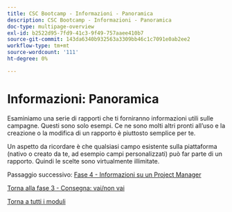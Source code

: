 ```yaml
---
title: CSC Bootcamp - Informazioni - Panoramica
description: CSC Bootcamp - Informazioni - Panoramica
doc-type: multipage-overview
exl-id: b2522d95-7fd9-41c3-9f49-757aaee410b7
source-git-commit: 143da6340b932563a3309bb46c1c7091e0ab2ee2
workflow-type: tm+mt
source-wordcount: '111'
ht-degree: 0%

---
```


# Informazioni: Panoramica

Esaminiamo una serie di rapporti che ti forniranno informazioni utili sulle campagne.  Questi sono solo esempi.  Ce ne sono molti altri pronti all’uso e la creazione o la modifica di un rapporto è piuttosto semplice per te.

Un aspetto da ricordare è che qualsiasi campo esistente sulla piattaforma (nativo o creato da te, ad esempio campi personalizzati) può far parte di un rapporto.  Quindi le scelte sono virtualmente illimitate.

Passaggio successivo: [Fase 4 - Informazioni su un Project Manager](./project-manager.md)

[Torna alla fase 3 - Consegna: vai/non vai](../delivery/go-nogo.md)

[Torna a tutti i moduli](../../overview.md)
